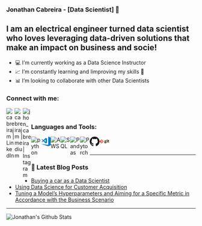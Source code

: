 ### Jonathan Cabreira - [Data Scientist] 👋

## I am an electrical engineer turned data scientist who loves leveraging data-driven solutions that make an impact on business and socie!

- 💻 I’m currently working as a Data Science Instructor
- 📈 I’m constantly learning and Iimproving my skills 🤣
- 📊 I’m looking to collaborate with other Data Scientists

### Connect with me:

[<img align="left" alt="cabreirajm | LinkedIn" width="22px" src="https://cdn.jsdelivr.net/npm/simple-icons@3.4.0/icons/linkedin.svg" />][LinkedIn]

[<img align="left" alt="cabreirajm | medium" width="22px" src="https://cdn.jsdelivr.net/npm/simple-icons@3.4.0/icons/medium.svg" />](https://www.linkedin.com/in/cabreirajm/)

[<img align="left" alt="jhon_cabreira | Instagram" width="22px" src="https://cdn.jsdelivr.net/npm/simple-icons@v3/icons/instagram.svg" />][instagram]



<br />

### Languages and Tools:

<img align="left" alt="python" width="26px" src="https://cdn.jsdelivr.net/npm/simple-icons@3.4.0/icons/python.svg" />

<img align="left" alt="visual studio code" width="26px" src="https://raw.githubusercontent.com/github/explore/80688e429a7d4ef2fca1e82350fe8e3517d3494d/topics/visual-studio-code/visual-studio-code.png" />

<img align="left" alt="AWS" width="26px" src="https://cdn.jsdelivr.net/npm/simple-icons@3.4.0/icons/amazonaws.svg" />

<img align="left" alt="SQL" width="26px" src="https://cdn.jsdelivr.net/npm/simple-icons@3.4.0/icons/postgresql.svg" />

<img align="left" alt="Pandas" width="26px" src="https://cdn.jsdelivr.net/npm/simple-icons@3.4.0/icons/pandas.svg" />

<img align="left" alt="Pytorch" width="26px" src="https://cdn.jsdelivr.net/npm/simple-icons@3.4.0/icons/pytorch.svg" />

<img align="left" alt="GitHub" width="26px" src="https://raw.githubusercontent.com/github/explore/78df643247d429f6cc873026c0622819ad797942/topics/github/github.png" />

<img align="left" alt="Git" width="26px" src="https://raw.githubusercontent.com/github/explore/80688e429a7d4ef2fca1e82350fe8e3517d3494d/topics/git/git.png" />

<br />
<br />


---

### 📕 Latest Blog Posts

<!-- BLOG-POST-LIST:START -->
* [Buying a car as a Data Scientist](https://towardsdatascience.com/buying-a-car-as-a-data-scientist-5a2f9f340292) 
* [Using Data Science for Customer Acquisition](https://towardsdatascience.com/using-data-science-for-customer-acquisition-2001525792f)
* [Tuning a Model’s Hyperparameters and Aiming for a Specific Metric in Accordance with the Business Scenario](https://towardsdatascience.com/tuning-a-models-hyperparameters-and-aiming-for-a-specific-metric-in-accordance-with-the-business-3c47d534ed3b)




<!-- BLOG-POST-LIST:END -->

---

<img align="left" alt="Jonathan's Github Stats" src="https://github-readme-stats.vercel.app/api?username=jmcabreira&show_icons=true&hide_border=true" />

[medium]: https://medium.com/@cabreirajm
[linkedin]: linkedin.com/in/cabreirajm
[instagram]: https://instagram.com/jhon_cabreira

